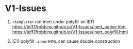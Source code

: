 # V1-Issues

1. `<template>` not inert under polyfill on IE11
https://jeff17robbins.github.io/V1-Issues/inert_native.html
https://jeff17robbins.github.io/V1-Issues/inert_polyfill.html

2. IE11 polyfill `.innerHTML` can cause double construction
